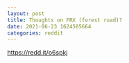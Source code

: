 ```yaml
--- 
layout: post 
title: Thoughts on FRX (forest road)? 
date: 2021-06-23 1624505664 
categories: reddit 
--- 
```

https://redd.it/o6spkj